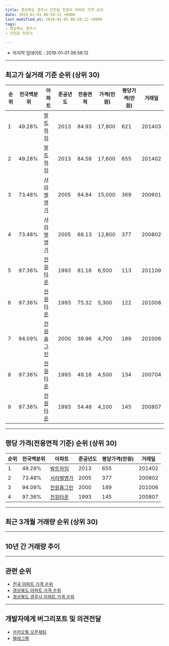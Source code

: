 ```yaml
---
title: 경상북도 경주시 건천읍 천포리 아파트 가격 순위
date: 2019-01-01 06:58:12 +0900
last_modified_at: 2019-01-01 06:58:12 +0900
tags:
- 경상북도 경주시
- 건천읍 천포리

---
```


* 마지막 업데이트 : 2019-01-01 06:58:12

---

## 최고가 실거래 기준 순위 (상위 30)


|순위|전국백분위|아파트|준공년도|전용면적|가격(만원)|평당가격(만원)|거래일|
|---|---|---|---|---|---|---|---|
|1|49.28%|[발트하임](https://search.naver.com/search.naver?query=%EA%B2%BD%EC%83%81%EB%B6%81%EB%8F%84+%EA%B2%BD%EC%A3%BC%EC%8B%9C+%EA%B1%B4%EC%B2%9C%EC%9D%8D+%EC%B2%9C%ED%8F%AC%EB%A6%AC+%EB%B0%9C%ED%8A%B8%ED%95%98%EC%9E%84)|2013|84.93|17,800|621|201403|
|2|49.28%|[발트하임](https://search.naver.com/search.naver?query=%EA%B2%BD%EC%83%81%EB%B6%81%EB%8F%84+%EA%B2%BD%EC%A3%BC%EC%8B%9C+%EA%B1%B4%EC%B2%9C%EC%9D%8D+%EC%B2%9C%ED%8F%AC%EB%A6%AC+%EB%B0%9C%ED%8A%B8%ED%95%98%EC%9E%84)|2013|84.58|17,600|655|201402|
|3|73.48%|[서라벌명가](https://search.naver.com/search.naver?query=%EA%B2%BD%EC%83%81%EB%B6%81%EB%8F%84+%EA%B2%BD%EC%A3%BC%EC%8B%9C+%EA%B1%B4%EC%B2%9C%EC%9D%8D+%EC%B2%9C%ED%8F%AC%EB%A6%AC+%EC%84%9C%EB%9D%BC%EB%B2%8C%EB%AA%85%EA%B0%80)|2005|84.84|15,000|369|200601|
|4|73.48%|[서라벌명가](https://search.naver.com/search.naver?query=%EA%B2%BD%EC%83%81%EB%B6%81%EB%8F%84+%EA%B2%BD%EC%A3%BC%EC%8B%9C+%EA%B1%B4%EC%B2%9C%EC%9D%8D+%EC%B2%9C%ED%8F%AC%EB%A6%AC+%EC%84%9C%EB%9D%BC%EB%B2%8C%EB%AA%85%EA%B0%80)|2005|68.13|12,800|377|200802|
|5|97.36%|[전원타운](https://search.naver.com/search.naver?query=%EA%B2%BD%EC%83%81%EB%B6%81%EB%8F%84+%EA%B2%BD%EC%A3%BC%EC%8B%9C+%EA%B1%B4%EC%B2%9C%EC%9D%8D+%EC%B2%9C%ED%8F%AC%EB%A6%AC+%EC%A0%84%EC%9B%90%ED%83%80%EC%9A%B4)|1993|81.16|6,500|113|201109|
|6|97.36%|[전원타운](https://search.naver.com/search.naver?query=%EA%B2%BD%EC%83%81%EB%B6%81%EB%8F%84+%EA%B2%BD%EC%A3%BC%EC%8B%9C+%EA%B1%B4%EC%B2%9C%EC%9D%8D+%EC%B2%9C%ED%8F%AC%EB%A6%AC+%EC%A0%84%EC%9B%90%ED%83%80%EC%9A%B4)|1993|75.32|5,300|122|201008|
|7|94.09%|[전원홈그린](https://search.naver.com/search.naver?query=%EA%B2%BD%EC%83%81%EB%B6%81%EB%8F%84+%EA%B2%BD%EC%A3%BC%EC%8B%9C+%EA%B1%B4%EC%B2%9C%EC%9D%8D+%EC%B2%9C%ED%8F%AC%EB%A6%AC+%EC%A0%84%EC%9B%90%ED%99%88%EA%B7%B8%EB%A6%B0)|2000|39.96|4,700|189|201006|
|8|97.36%|[전원타운](https://search.naver.com/search.naver?query=%EA%B2%BD%EC%83%81%EB%B6%81%EB%8F%84+%EA%B2%BD%EC%A3%BC%EC%8B%9C+%EA%B1%B4%EC%B2%9C%EC%9D%8D+%EC%B2%9C%ED%8F%AC%EB%A6%AC+%EC%A0%84%EC%9B%90%ED%83%80%EC%9A%B4)|1993|49.16|4,500|134|200704|
|9|97.36%|[전원타운](https://search.naver.com/search.naver?query=%EA%B2%BD%EC%83%81%EB%B6%81%EB%8F%84+%EA%B2%BD%EC%A3%BC%EC%8B%9C+%EA%B1%B4%EC%B2%9C%EC%9D%8D+%EC%B2%9C%ED%8F%AC%EB%A6%AC+%EC%A0%84%EC%9B%90%ED%83%80%EC%9A%B4)|1993|54.48|4,100|145|200807|


---

## 평당 가격(전용면적 기준) 순위 (상위 30)


|순위|전국백분위|아파트|준공년도|평당가격(만원)|거래일|
|---|---|---|---|---|---|
|1|49.28%|[발트하임](https://search.naver.com/search.naver?query=%EA%B2%BD%EC%83%81%EB%B6%81%EB%8F%84+%EA%B2%BD%EC%A3%BC%EC%8B%9C+%EA%B1%B4%EC%B2%9C%EC%9D%8D+%EC%B2%9C%ED%8F%AC%EB%A6%AC+%EB%B0%9C%ED%8A%B8%ED%95%98%EC%9E%84)|2013|655|201402|
|2|73.48%|[서라벌명가](https://search.naver.com/search.naver?query=%EA%B2%BD%EC%83%81%EB%B6%81%EB%8F%84+%EA%B2%BD%EC%A3%BC%EC%8B%9C+%EA%B1%B4%EC%B2%9C%EC%9D%8D+%EC%B2%9C%ED%8F%AC%EB%A6%AC+%EC%84%9C%EB%9D%BC%EB%B2%8C%EB%AA%85%EA%B0%80)|2005|377|200802|
|3|94.09%|[전원홈그린](https://search.naver.com/search.naver?query=%EA%B2%BD%EC%83%81%EB%B6%81%EB%8F%84+%EA%B2%BD%EC%A3%BC%EC%8B%9C+%EA%B1%B4%EC%B2%9C%EC%9D%8D+%EC%B2%9C%ED%8F%AC%EB%A6%AC+%EC%A0%84%EC%9B%90%ED%99%88%EA%B7%B8%EB%A6%B0)|2000|189|201006|
|4|97.36%|[전원타운](https://search.naver.com/search.naver?query=%EA%B2%BD%EC%83%81%EB%B6%81%EB%8F%84+%EA%B2%BD%EC%A3%BC%EC%8B%9C+%EA%B1%B4%EC%B2%9C%EC%9D%8D+%EC%B2%9C%ED%8F%AC%EB%A6%AC+%EC%A0%84%EC%9B%90%ED%83%80%EC%9A%B4)|1993|145|200807|


---

## 최근 3개월 거래량 순위 (상위 30)


<div style="width:100%;">
    <canvas id="deal_count_ranking" height="250"></canvas>
</div>


<script>
new Chart(document.getElementById("deal_count_ranking"), {
    type: 'horizontalBar',
    data: {
        labels: ['전원타운', '전원홈그린'],
        datasets: [{
            label: '실거래 수',
            data: [1, 1],
            borderColor: "rgba(255, 0, 128, 1)",
            backgroundColor: "rgba(255, 0, 128, 0.5)",
            fill: false,
        }]
    },
    options: {
        responsive: true,
        title: {
            display: true,
            text: '최근 3개월 거래량 순위'
        },
        tooltips: {
            mode: 'index',
            intersect: false,
            callbacks: {
                title: function(tooltipItems, data) {
                    return "실거래 수:";
                },
                label: function(tooltipItem, data) {
                    return data.labels[tooltipItem.index] + ": " + tooltipItem.xLabel;
                }
            }
        },
        hover: {
            mode: 'nearest',
            intersect: true
        },
        scales: {
            xAxes: [{
                display: true,
                scaleLabel: {
                    display: true,
                    labelString: '실거래 수'
                },
                ticks: {
                    suggestedMin: 0,
                }
            }],
            yAxes: [{
                display: true,
                ticks: {
                    autoSkip: false,
                    callback: function(value, index, values) {
                        if (value.length > 15)
                            return value.substr(0, 13) + "...";
                        else
                            return value;
                    }
                },
                scaleLabel: {
                    display: false,
                }
            }]
        }
    }
});

</script>


---

## 10년 간 거래량 추이


<div style="width:100%;">
    <canvas id="deal_progress" height="250"></canvas>
</div>

<script>
new Chart(document.getElementById("deal_progress"), {
    type: 'line',
    data: {
        labels: ['200901','200902','200903','200904','200905','200906','200907','200908','200909','200910','200911','200912','201001','201002','201003','201004','201005','201006','201007','201008','201009','201010','201011','201012','201101','201102','201103','201104','201105','201106','201107','201108','201109','201110','201111','201112','201201','201202','201203','201204','201205','201206','201207','201208','201209','201210','201211','201212','201301','201302','201303','201304','201305','201306','201307','201308','201309','201310','201311','201312','201401','201402','201403','201404','201405','201406','201407','201408','201409','201410','201411','201412','201501','201502','201503','201504','201505','201506','201507','201508','201509','201510','201511','201512','201601','201602','201603','201604','201605','201606','201607','201608','201609','201610','201611','201612','201701','201702','201703','201704','201705','201706','201707','201708','201709','201710','201711','201712','201801','201802','201803','201804','201805','201806','201807','201808','201809','201810','201811','201812','201901'],
        datasets: [{
            label: '실거래 수',
            pointRadius: 1,
            data: [1, 0, 2, 0, 3, 3, 1, 2, 0, 1, 2, 2, 0, 0, 6, 0, 1, 4, 0, 1, 4, 1, 1, 1, 2, 4, 3, 5, 2, 1, 1, 3, 2, 5, 2, 4, 3, 4, 7, 7, 5, 8, 4, 2, 4, 2, 0, 6, 2, 5, 2, 6, 3, 3, 5, 2, 1, 8, 6, 5, 2, 4, 5, 2, 3, 1, 2, 1, 0, 2, 5, 6, 1, 1, 1, 2, 0, 0, 3, 1, 1, 0, 3, 1, 0, 0, 1, 1, 2, 4, 1, 1, 1, 0, 1, 0, 1, 3, 1, 1, 0, 2, 2, 1, 1, 1, 2, 1, 1, 2, 4, 1, 3, 0, 2, 0, 1, 1, 2, 0, 0],
            borderColor: "rgba(255, 201, 14, 1)",
            backgroundColor: "rgba(255, 201, 14, 0.5)",
            fill: true,
        }]
    },
    options: {
        responsive: true,
        title: {
            display: true,
            text: '10년간 거래량 추이'
        },
        tooltips: {
            mode: 'index',
            intersect: false,
        },
        hover: {
            mode: 'nearest',
            intersect: true
        },
        scales: {
            xAxes: [{
                display: true,
                scaleLabel: {
                    display: true,
                    labelString: '년/월'
                }
            }],
            yAxes: [{
                display: true,
                ticks: {
                    suggestedMin: 0,
                },
                scaleLabel: {
                    display: true,
                    labelString: '실거래 수'
                }
            }]
        }
    }
});

</script>


---

## 관련 순위

- [전국 아파트 가격 순위](https://inasie.github.io/apt-ranking/전국)
- [경상북도 아파트 가격 순위](https://inasie.github.io/apt-ranking/경상북도)
- [경상북도 경주시 아파트 가격 순위](https://inasie.github.io/apt-ranking/경상북도-경주시)


---

## 개발자에게 버그리포트 및 의견전달

- [카카오톡 오픈채팅](https://open.kakao.com/o/gLJUAP4)
- [텔레그램](https://t.me/inasie)

